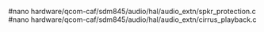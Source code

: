 #nano hardware/qcom-caf/sdm845/audio/hal/audio_extn/spkr_protection.c\
#nano hardware/qcom-caf/sdm845/audio/hal/audio_extn/cirrus_playback.c
